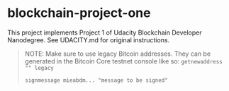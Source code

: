 # blockchain-project-one

This project implements Project 1 of Udacity Blockchain Developer Nanodegree. See UDACITY.md for original instructions.

> NOTE: Make sure to use legacy Bitcoin addresses. They can be generated in the Bitcoin Core testnet console like so:
> `getnewaddress "" legacy`
> 
> `signmessage mieabdm... "message to be signed"` 
